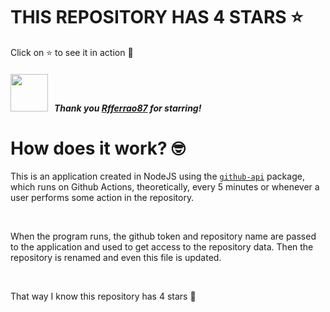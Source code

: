# THIS REPOSITORY HAS 4 STARS :star:
Click on :star: to see it in action :star_struck:

##### <img width="60" src="https://avatars.githubusercontent.com/u/25744318?v=4"/> &nbsp; Thank you [Rfferrao87](https://github.com/Rfferrao87) for starring!

# How does it work? :nerd_face:

This is an application created in NodeJS using the [`github-api`](https://www.npmjs.com/package/github-api) package, which runs on Github Actions, theoretically, every 5 minutes or whenever a user performs some action in the repository.

<br/>

When the program runs, the github token and repository name are passed to the application and used to get access to the repository data. Then the repository is renamed and even this file is updated.

<br/>

That way I know this repository has 4 stars :monocle_face:
